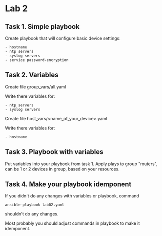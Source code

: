 # Lab 2

## Task 1. Simple playbook

Create playbook that will configure basic device settings:

    - hostname
    - ntp servers
    - syslog servers
    - service password-encryption

## Task 2. Variables

Create file group_vars/all.yaml

Write there variables for:

    - ntp servers
    - syslog servers

Create file host_vars/\<name_of_your_device\>.yaml

Write there variables for:

    - hostname

## Task 3. Playbook with variables

Put variables into your playbook from task 1. Apply plays to group "routers", can be 1 or 2 devices in group, based on your resources.

## Task 4. Make your playbook idemponent

If you didn't do any changes with variables or playbook, command

    ansible-playbook lab02.yaml

shouldn't do any changes.

Most probably you should adjust commands in playbook to make it idemponent.
